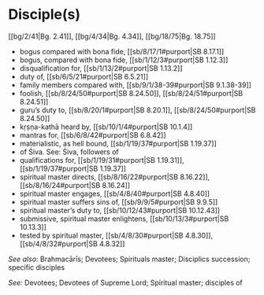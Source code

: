 # Disciple(s)

[[bg/2/41|Bg. 2.41]], [[bg/4/34|Bg. 4.34]], [[bg/18/75|Bg. 18.75]]

* bogus compared with bona fide, [[sb/8/17/1#purport|SB 8.17.1]]
* bogus, compared with bona fide, [[sb/1/12/3#purport|SB 1.12.3]]
* disqualification for, [[sb/1/13/2#purport|SB 1.13.2]]
* duty of, [[sb/6/5/21#purport|SB 6.5.21]]
* family members compared with, [[sb/9/1/38-39#purport|SB 9.1.38-39]]
* foolish, [[sb/8/24/50#purport|SB 8.24.50]], [[sb/8/24/51#purport|SB 8.24.51]]
* guru’s duty to, [[sb/8/20/1#purport|SB 8.20.1]], [[sb/8/24/50#purport|SB 8.24.50]]
* kṛṣṇa-kathā heard by, [[sb/10/1/4#purport|SB 10.1.4]]
* mantras for, [[sb/6/8/42#purport|SB 6.8.42]]
* materialistic, as hell bound, [[sb/1/19/37#purport|SB 1.19.37]]
* of Śiva. See: Śiva, followers of
* qualifications for, [[sb/1/19/31#purport|SB 1.19.31]], [[sb/1/19/37#purport|SB 1.19.37]]
* spiritual master directs, [[sb/8/16/22#purport|SB 8.16.22]], [[sb/8/16/24#purport|SB 8.16.24]]
* spiritual master engages, [[sb/4/8/40#purport|SB 4.8.40]]
* spiritual master suffers sins of, [[sb/9/9/5#purport|SB 9.9.5]]
* spiritual master’s duty to, [[sb/10/12/43#purport|SB 10.12.43]]
* submissive, spiritual master enlightens, [[sb/10/13/3#purport|SB 10.13.3]]
* tested by spiritual master, [[sb/4/8/30#purport|SB 4.8.30]], [[sb/4/8/32#purport|SB 4.8.32]]

*See also:* Brahmacārīs; Devotees; Spirituals master; Disciplics succession; specific disciples

*See:* Devotees; Devotees of Supreme Lord; Spiritual master; disciples of
